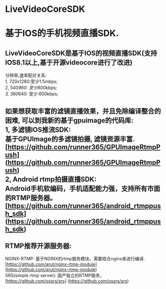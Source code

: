 # LiveVideoCoreSDK 
基于IOS的手机视频直播SDK.
============================
LiveVideoCoreSDK是基于IOS的视频直播SDK(支持IOS8.1以上,基于开源videocore进行了改进)
-----------------------------------------------------------------------------
分辨率,速率配对关系:<br/>
1, 720x1280:至少1.5mbps;<br/>
2, 540*960: 至少800kbps;<br/>
3, 360*640: 至少:600kbps;<br/>
 
如果想获取丰富的滤镜直播效果，并且免除编译整合的困难, 可以到我新的基于gpuimage的代码库:<br/>
1, 多滤镜IOS推流SDK:<br/>
基于GPUImage的多滤镜拍摄, 滤镜资源丰富. [https://github.com/runner365/GPUImageRtmpPush] (https://github.com/runner365/GPUImageRtmpPush)<br/>
2, Android rtmp拍摄直播SDK:<br/>
Android手机软编码，手机适配能力强，支持所有市面的RTMP服务器。
[https://github.com/runner365/android_rtmppush_sdk] (https://github.com/runner365/android_rtmppush_sdk)<br/>
<br/>
RTMP推荐开源服务器:
----------------------
NGINX-RTMP: 基于NGINX的rtmp服务模块，需要结合nginx来进行编译. [https://github.com/arut/nginx-rtmp-module] (https://github.com/arut/nginx-rtmp-module)<br/>
SRS(simple rtmp server): 国产独立的RTMP服务， [https://github.com/ossrs/srs] (https://github.com/ossrs/srs)<br/>

